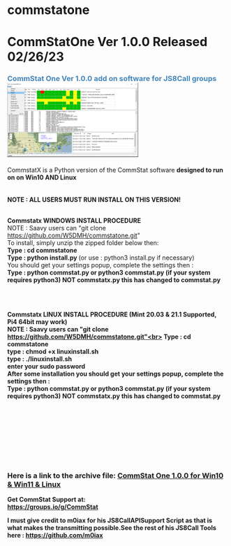 # commstatone
 # CommStatOne Ver 1.0.0 Released 02/26/23
<h3 style="color: #4485b8;">CommStat One Ver 1.0.0 add on software for JS8Call groups&nbsp;&nbsp;<img src="https://github.com/W5DMH/CommStatX/blob/main/CommStatXBeta.png?raw=true" alt="CommStat One Ver 1.0.0" width="300" height="170" /></h3>

CommstatX is a Python version of the CommStat software <b>designed to run on on Win10 AND Linux</b><br>
<br><br>
<b>NOTE : ALL USERS MUST RUN INSTALL ON THIS VERSION!<br></b>
<br>

<b>Commstatx WINDOWS INSTALL PROCEDURE</B>
<br>
NOTE : Saavy users can "git clone https://github.com/W5DMH/commstatone.git"
<br>
 To install, simply unzip the zipped folder below then: <br>
 <b>Type : cd commstatone <br>
  Type : python install.py </b> (or use : python3 install.py  if necessary) <br>
 You should get your settings popup, complete the settings then :<br>
 <b>Type : python commstat.py    or    python3 commstat.py (if your system requires python3) <b> NOT commstatx.py this has changed to commstat.py</b> 

<br>
 <br>
 
<b>Commstatx LINUX INSTALL PROCEDURE (Mint 20.03 & 21.1 Supported, Pi4 64bit may work)</B><br>
NOTE : Saavy users can "git clone https://github.com/W5DMH/commstatone.git"<br>
 <b>Type : cd commstatone <br>
 type : chmod +x linuxinstall.sh <br>
 type : ./linuxinstall.sh <br>
 enter your sudo password <br>
 After some installation you should get your settings popup, complete the settings then :<br>
 <b>Type : python commstat.py    or    python3 commstat.py (if your system requires python3) <b> NOT commstatx.py this has changed to commstat.py</b> 

<br><br><br>
=======
 
<h3>Here is a link to the archive file:&nbsp;<a href="https://github.com/W5DMH/commstatone/raw/main/commstatone.zip" target="_blank" rel="noopener">CommStat One 1.0.0 for Win10 & Win11 & Linux </a></h3>





Get CommStat Support at: <br>
https://groups.io/g/CommStat

I must give credit to m0iax for his JS8CallAPISupport Script as that is what makes the transmitting possible.See the rest of his JS8Call Tools here : https://github.com/m0iax
<br>
